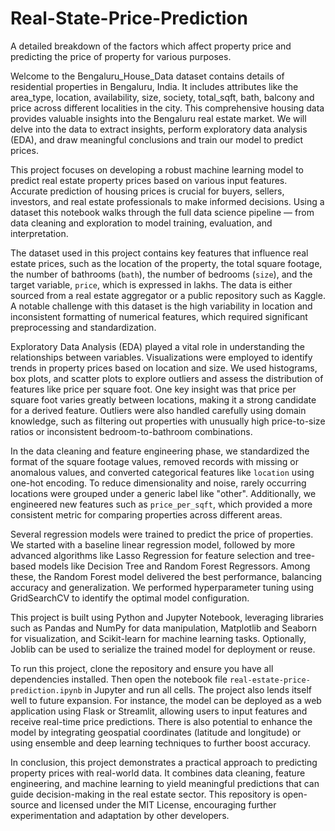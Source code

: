 # Real-State-Price-Prediction
A detailed breakdown of the factors which affect property price and predicting the price of property for various purposes.

Welcome to the Bengaluru_House_Data dataset contains details of residential properties in Bengaluru, India. It includes attributes like the area_type, location, availability, size, society, total_sqft, bath, balcony and price across different localities in the city. This comprehensive housing data provides valuable insights into the Bengaluru real estate market. We will delve into the data to extract insights, perform exploratory data analysis (EDA), and draw meaningful conclusions and train our model to predict prices.

This project focuses on developing a robust machine learning model to predict real estate property prices based on various input features. Accurate prediction of housing prices is crucial for buyers, sellers, investors, and real estate professionals to make informed decisions. Using a dataset this notebook walks through the full data science pipeline — from data cleaning and exploration to model training, evaluation, and interpretation.

The dataset used in this project contains key features that influence real estate prices, such as the location of the property, the total square footage, the number of bathrooms (`bath`), the number of bedrooms (`size`), and the target variable, `price`, which is expressed in lakhs. The data is either sourced from a real estate aggregator or a public repository such as Kaggle. A notable challenge with this dataset is the high variability in location and inconsistent formatting of numerical features, which required significant preprocessing and standardization.

Exploratory Data Analysis (EDA) played a vital role in understanding the relationships between variables. Visualizations were employed to identify trends in property prices based on location and size. We used histograms, box plots, and scatter plots to explore outliers and assess the distribution of features like price per square foot. One key insight was that price per square foot varies greatly between locations, making it a strong candidate for a derived feature. Outliers were also handled carefully using domain knowledge, such as filtering out properties with unusually high price-to-size ratios or inconsistent bedroom-to-bathroom combinations.

In the data cleaning and feature engineering phase, we standardized the format of the square footage values, removed records with missing or anomalous values, and converted categorical features like `location` using one-hot encoding. To reduce dimensionality and noise, rarely occurring locations were grouped under a generic label like "other". Additionally, we engineered new features such as `price_per_sqft`, which provided a more consistent metric for comparing properties across different areas.

Several regression models were trained to predict the price of properties. We started with a baseline linear regression model, followed by more advanced algorithms like Lasso Regression for feature selection and tree-based models like Decision Tree and Random Forest Regressors. Among these, the Random Forest model delivered the best performance, balancing accuracy and generalization. We performed hyperparameter tuning using GridSearchCV to identify the optimal model configuration.

This project is built using Python and Jupyter Notebook, leveraging libraries such as Pandas and NumPy for data manipulation, Matplotlib and Seaborn for visualization, and Scikit-learn for machine learning tasks. Optionally, Joblib can be used to serialize the trained model for deployment or reuse.

To run this project, clone the repository and ensure you have all dependencies installed. Then open the notebook file `real-estate-price-prediction.ipynb` in Jupyter and run all cells. The project also lends itself well to future expansion. For instance, the model can be deployed as a web application using Flask or Streamlit, allowing users to input features and receive real-time price predictions. There is also potential to enhance the model by integrating geospatial coordinates (latitude and longitude) or using ensemble and deep learning techniques to further boost accuracy.

In conclusion, this project demonstrates a practical approach to predicting property prices with real-world data. It combines data cleaning, feature engineering, and machine learning to yield meaningful predictions that can guide decision-making in the real estate sector. This repository is open-source and licensed under the MIT License, encouraging further experimentation and adaptation by other developers.
